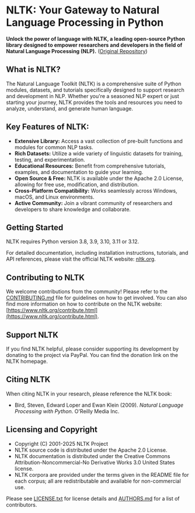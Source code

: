 # NLTK: Your Gateway to Natural Language Processing in Python

**Unlock the power of language with NLTK, a leading open-source Python library designed to empower researchers and developers in the field of Natural Language Processing (NLP).**  ([Original Repository](https://github.com/nltk/nltk))

## What is NLTK?

The Natural Language Toolkit (NLTK) is a comprehensive suite of Python modules, datasets, and tutorials specifically designed to support research and development in NLP. Whether you're a seasoned NLP expert or just starting your journey, NLTK provides the tools and resources you need to analyze, understand, and generate human language.

## Key Features of NLTK:

*   **Extensive Library:**  Access a vast collection of pre-built functions and modules for common NLP tasks.
*   **Rich Datasets:**  Utilize a wide variety of linguistic datasets for training, testing, and experimentation.
*   **Educational Resources:** Benefit from comprehensive tutorials, examples, and documentation to guide your learning.
*   **Open Source & Free:**  NLTK is available under the Apache 2.0 License, allowing for free use, modification, and distribution.
*   **Cross-Platform Compatibility:** Works seamlessly across Windows, macOS, and Linux environments.
*   **Active Community:** Join a vibrant community of researchers and developers to share knowledge and collaborate.

## Getting Started

NLTK requires Python version 3.8, 3.9, 3.10, 3.11 or 3.12.

For detailed documentation, including installation instructions, tutorials, and API references, please visit the official NLTK website: [nltk.org](https://www.nltk.org/).

## Contributing to NLTK

We welcome contributions from the community!  Please refer to the [CONTRIBUTING.md](CONTRIBUTING.md) file for guidelines on how to get involved.  You can also find more information on how to contribute on the NLTK website: [https://www.nltk.org/contribute.html](https://www.nltk.org/contribute.html).

## Support NLTK

If you find NLTK helpful, please consider supporting its development by donating to the project via PayPal.  You can find the donation link on the NLTK homepage.

## Citing NLTK

When citing NLTK in your research, please reference the NLTK book:

*   Bird, Steven, Edward Loper and Ewan Klein (2009).
    *Natural Language Processing with Python*.  O'Reilly Media Inc.

## Licensing and Copyright

*   Copyright (C) 2001-2025 NLTK Project
*   NLTK source code is distributed under the Apache 2.0 License.
*   NLTK documentation is distributed under the Creative Commons Attribution-Noncommercial-No Derivative Works 3.0 United States license.
*   NLTK corpora are provided under the terms given in the README file for each corpus; all are redistributable and available for non-commercial use.

Please see [LICENSE.txt](LICENSE.txt) for license details and [AUTHORS.md](AUTHORS.md) for a list of contributors.